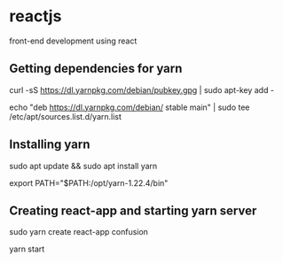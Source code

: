 # reactjs
front-end development using react

## Getting dependencies for yarn

curl -sS https://dl.yarnpkg.com/debian/pubkey.gpg | sudo apt-key add -

echo "deb https://dl.yarnpkg.com/debian/ stable main" | sudo tee /etc/apt/sources.list.d/yarn.list

## Installing yarn

sudo apt update && sudo apt install yarn

export PATH="$PATH:/opt/yarn-1.22.4/bin"

## Creating react-app and starting yarn server

sudo yarn create react-app confusion

yarn start
